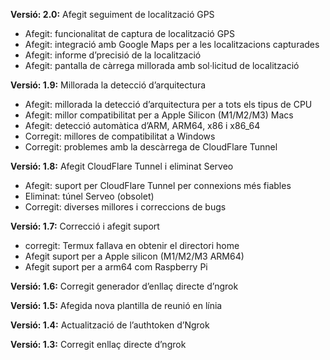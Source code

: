 <p><b>Versió: 2.0:</b> Afegit seguiment de localització GPS</p> <ul> <li>Afegit: funcionalitat de captura de localització GPS</li> <li>Afegit: integració amb Google Maps per a les localitzacions capturades</li> <li>Afegit: informe d’precisió de la localització</li> <li>Afegit: pantalla de càrrega millorada amb sol·licitud de localització</li> </ul> <p><b>Versió: 1.9:</b> Millorada la detecció d’arquitectura</p> <ul> <li>Afegit: millorada la detecció d’arquitectura per a tots els tipus de CPU</li> <li>Afegit: millor compatibilitat per a Apple Silicon (M1/M2/M3) Macs</li> <li>Afegit: detecció automàtica d’ARM, ARM64, x86 i x86_64</li> <li>Corregit: millores de compatibilitat a Windows</li> <li>Corregit: problemes amb la descàrrega de CloudFlare Tunnel</li> </ul> <p><b>Versió: 1.8:</b> Afegit CloudFlare Tunnel i eliminat Serveo</p> <ul> <li>Afegit: suport per CloudFlare Tunnel per connexions més fiables</li> <li>Eliminat: túnel Serveo (obsolet)</li> <li>Corregit: diverses millores i correccions de bugs</li> </ul> <p><b>Versió: 1.7:</b> Correcció i afegit suport</p> <ul> <li>corregit: Termux fallava en obtenir el directori home</li> <li>Afegit suport per a Apple silicon (M1/M2/M3 ARM64)</li> <li>Afegit suport per a arm64 com Raspberry Pi</li> </ul> <p><b>Versió: 1.6:</b> Corregit generador d’enllaç directe d’ngrok</p> <p><b>Versió: 1.5:</b> Afegida nova plantilla de reunió en línia</p> <p><b>Versió: 1.4:</b> Actualització de l’authtoken d’Ngrok</p> <p><b>Versió: 1.3:</b> Corregit enllaç directe d’ngrok</p>
